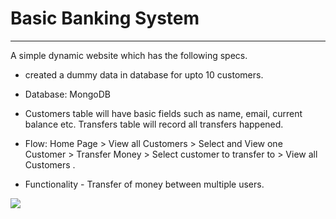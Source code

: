 # Basic Banking System
----------------------------------------------------------------------

A simple dynamic website which has the following specs.

- created a dummy data in database for upto 10 customers. 

- Database: MongoDB

- Customers table will have basic fields such as name, email, current balance etc. Transfers table will record all transfers happened.

- Flow: Home Page > View all Customers > Select and View one Customer > Transfer Money > Select customer to transfer to > View all Customers .

- Functionality - Transfer of money between multiple users. 

<img src = "C:\Users\Admin\Pictures\Screenshots\Screenshots(2602)">




